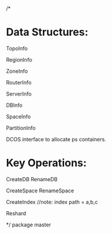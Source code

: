 /*

# Data Structures:

TopoInfo

RegionInfo

ZoneInfo

RouterInfo

ServerInfo

DBInfo

SpaceInfo

PartitionInfo

DCOS interface to allocate ps containers.

# Key Operations:

CreateDB
RenameDB

CreateSpace
RenameSpace

CreateIndex
//note: index path = a,b,c

Reshard

*/
package master
